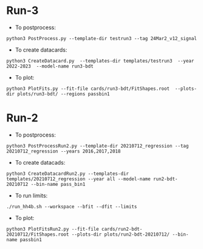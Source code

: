 # Run-3

- To postprocess:

```
python3 PostProcess.py --template-dir testrun3 --tag 24Mar2_v12_signal
```

- To create datacards:

```
python3 CreateDatacard.py  --templates-dir templates/testrun3  --year 2022-2023  --model-name run3-bdt
```

- To plot:

```
python3 PlotFits.py --fit-file cards/run3-bdt/FitShapes.root  --plots-dir plots/run3-bdt/ --regions passbin1
```

# Run-2

- To postprocess:

```
python3 PostProcessRun2.py --template-dir 20210712_regression --tag 20210712_regression --years 2016,2017,2018
```

- To create datacads:

```
python3 CreateDatacardRun2.py --templates-dir templates/20210712_regression --year all --model-name run2-bdt-20210712 --bin-name pass_bin1
```

- To run limits:

```
./run_hh4b.sh --workspace --bfit --dfit --limits
```

- To plot:

```
python3 PlotFitsRun2.py --fit-file cards/run2-bdt-20210712/FitShapes.root --plots-dir plots/run2-bdt-20210712/ --bin-name passbin1
```
